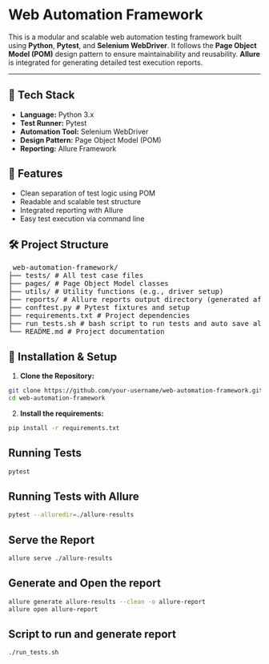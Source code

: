 # Web Automation Framework

This is a modular and scalable web automation testing framework built using **Python**, **Pytest**, and **Selenium WebDriver**. It follows the **Page Object Model (POM)** design pattern to ensure maintainability and reusability. **Allure** is integrated for generating detailed test execution reports.

---

## 🚀 Tech Stack

- **Language:** Python 3.x  
- **Test Runner:** Pytest  
- **Automation Tool:** Selenium WebDriver  
- **Design Pattern:** Page Object Model (POM)  
- **Reporting:** Allure Framework  

## 🧪 Features

- Clean separation of test logic using POM
- Readable and scalable test structure
- Integrated reporting with Allure
- Easy test execution via command line

## 🛠️ Project Structure

<pre> web-automation-framework/ 
├── tests/ # All test case files 
├── pages/ # Page Object Model classes 
├── utils/ # Utility functions (e.g., driver setup) 
├── reports/ # Allure reports output directory (generated after tests) 
├── conftest.py # Pytest fixtures and setup 
├── requirements.txt # Project dependencies 
├── run_tests.sh # bash script to run tests and auto save allure history
└── README.md # Project documentation
</pre>

## 🧰 Installation & Setup

1. **Clone the Repository:**

```bash
git clone https://github.com/your-username/web-automation-framework.git
cd web-automation-framework
```
2. **Install the requirements:**

```bash
pip install -r requirements.txt
```

## Running Tests

```bash
pytest
```

## Running Tests with Allure

```bash
pytest --alluredir=./allure-results
```

## Serve the Report

```bash
allure serve ./allure-results 
```

## Generate and Open the report

```bash
allure generate allure-results --clean -o allure-report
allure open allure-report
```

## Script to run and generate report
```bash
./run_tests.sh
```
